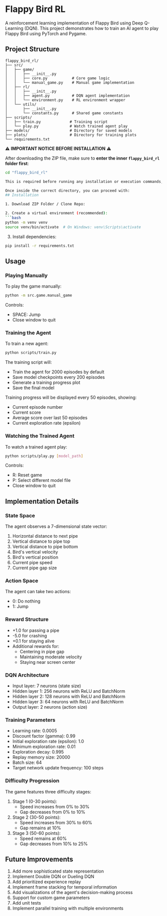# Flappy Bird RL

A reinforcement learning implementation of Flappy Bird using Deep Q-Learning (DQN). This project demonstrates how to train an AI agent to play Flappy Bird using PyTorch and Pygame.

## Project Structure

```
flappy_bird_rl/
├── src/
│   ├── game/
│   │   ├── __init__.py
│   │   ├── core.py           # Core game logic
│   │   └── manual_game.py    # Manual game implementation
│   ├── rl/
│   │   ├── __init__.py
│   │   ├── agent.py          # DQN agent implementation
│   │   └── environment.py    # RL environment wrapper
│   └── utils/
│       ├── __init__.py
│       └── constants.py      # Shared game constants
├── scripts/
│   ├── train.py             # Training script
│   └── play.py              # Watch trained agent play
├── models/                  # Directory for saved models
├── plots/                   # Directory for training plots
└── requirements.txt
```

⚠️ **IMPORTANT NOTICE BEFORE INSTALLATION** ⚠️

After downloading the ZIP file, make sure to **enter the inner `flappy_bird_rl` folder first**:

```bash
cd "flappy_bird_rl"

This is required before running any installation or execution commands, because the ZIP file contains a nested folder with the same name, which can be confusing.

Once inside the correct directory, you can proceed with:
## Installation

1. Download ZIP Folder / Clone Repo:

2. Create a virtual environment (recommended):
```bash
python -m venv venv
source venv/bin/activate  # On Windows: venv\Scripts\activate
```

3. Install dependencies:
```bash
pip install -r requirements.txt
```

## Usage

### Playing Manually

To play the game manually:
```bash
python -m src.game.manual_game
```

Controls:
- SPACE: Jump
- Close window to quit

### Training the Agent

To train a new agent:
```bash
python scripts/train.py
```

The training script will:
- Train the agent for 2000 episodes by default
- Save model checkpoints every 200 episodes
- Generate a training progress plot
- Save the final model

Training progress will be displayed every 50 episodes, showing:
- Current episode number
- Current score
- Average score over last 50 episodes
- Current exploration rate (epsilon)

### Watching the Trained Agent

To watch a trained agent play:
```bash
python scripts/play.py [model_path]
```

Controls:
- R: Reset game
- P: Select different model file
- Close window to quit

## Implementation Details

### State Space
The agent observes a 7-dimensional state vector:
1. Horizontal distance to next pipe
2. Vertical distance to pipe top
3. Vertical distance to pipe bottom
4. Bird's vertical velocity
5. Bird's vertical position
6. Current pipe speed
7. Current pipe gap size

### Action Space
The agent can take two actions:
- 0: Do nothing
- 1: Jump

### Reward Structure
- +1.0 for passing a pipe
- -5.0 for crashing
- +0.1 for staying alive
- Additional rewards for:
  - Centering in pipe gap
  - Maintaining moderate velocity
  - Staying near screen center

### DQN Architecture
- Input layer: 7 neurons (state size)
- Hidden layer 1: 256 neurons with ReLU and BatchNorm
- Hidden layer 2: 128 neurons with ReLU and BatchNorm
- Hidden layer 3: 64 neurons with ReLU and BatchNorm
- Output layer: 2 neurons (action size)

### Training Parameters
- Learning rate: 0.0005
- Discount factor (gamma): 0.99
- Initial exploration rate (epsilon): 1.0
- Minimum exploration rate: 0.01
- Exploration decay: 0.995
- Replay memory size: 20000
- Batch size: 64
- Target network update frequency: 100 steps

### Difficulty Progression
The game features three difficulty stages:
1. Stage 1 (0-30 points):
   - Speed increases from 0% to 30%
   - Gap decreases from 0% to 10%
2. Stage 2 (30-50 points):
   - Speed increases from 30% to 60%
   - Gap remains at 10%
3. Stage 3 (50-60 points):
   - Speed remains at 60%
   - Gap decreases from 10% to 25%

## Future Improvements

1. Add more sophisticated state representation
2. Implement Double DQN or Dueling DQN
3. Add prioritized experience replay
4. Implement frame stacking for temporal information
5. Add visualizations of the agent's decision-making process
6. Support for custom game parameters
7. Add unit tests
8. Implement parallel training with multiple environments
